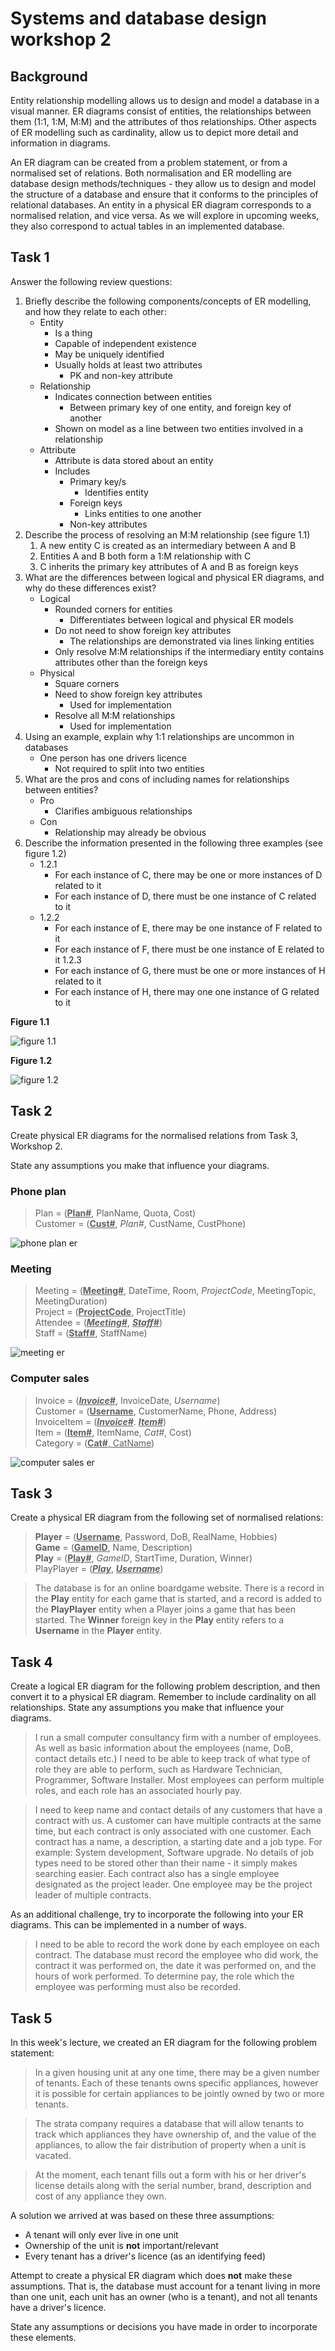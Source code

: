 # Systems and database design workshop 2

## Background

Entity relationship modelling allows us to design and model a database in a visual manner. ER diagrams consist of entities, the relationships between them (1:1, 1:M, M:M) and the attributes of thos relationships. Other aspects of ER modelling such as cardinality, allow us to depict more detail and information in diagrams.

An ER diagram can be created from a problem statement, or from a normalised set of relations. Both normalisation and ER modelling are database design methods/techniques - they allow us to design and model the structure of a database and ensure that it conforms to the principles of relational databases. An entity in a physical ER diagram corresponds to a normalised relation, and vice versa. As we will explore in upcoming weeks, they also correspond to actual tables in an implemented database.

## Task 1

Answer the following review questions:

1. Briefly describe the following components/concepts of ER modelling, and how they relate to each other:
	- Entity
		- Is a thing
		- Capable of independent existence
		- May be uniquely identified
		- Usually holds at least two attributes
			- PK and non-key attribute
	- Relationship
		- Indicates connection between entities
			- Between primary key of one entity, and foreign key of another
		- Shown on model as a line between two entities involved in a relationship
	- Attribute
		- Attribute is data stored about an entity
		- Includes
			- Primary key/s
				- Identifies entity
			- Foreign keys
				- Links entities to one another
			- Non-key attributes
2. Describe the process of resolving an M:M relationship (see figure 1.1)
	1. A new entity C is created as an intermediary between A and B
	2. Entities A and B both form a 1:M relationship with C
	3. C inherits the primary key attributes of A and B as foreign keys
3. What are the differences between logical and physical ER diagrams, and why do these differences exist?
	- Logical
		- Rounded corners for entities
			- Differentiates between logical and physical ER models
		- Do not need to show foreign key attributes
			- The relationships are demonstrated via lines linking entities
		- Only resolve M:M relationships if the intermediary entity contains attributes other than the foreign keys
	- Physical
		- Square corners
		- Need to show foreign key attributes
			- Used for implementation
		- Resolve all M:M relationships
			- Used for implementation
4. Using an example, explain why 1:1 relationships are uncommon in databases
	- One person has one drivers licence
		- Not required to split into two entities
5. What are the pros and cons of including names for relationships between entities?
	- Pro
		- Clarifies ambiguous relationships
	- Con
		- Relationship may already be obvious
6. Describe the information presented in the following three examples (see figure 1.2)
	- 1.2.1
		- For each instance of C, there may be one or more instances of D related to it
		- For each instance of D, there must be one instance of C related to it
	- 1.2.2
		- For each instance of E, there may be one instance of F related to it
		- For each instance of F, there must be one instance of E related to it
	1.2.3
		- For each instance of G, there must be one or more instances of H related to it
		- For each instance of H, there may one one instance of G related to it

**Figure 1.1**

![figure 1.1](http://snag.gy/3saD1.jpg)

**Figure 1.2**

![figure 1.2](http://snag.gy/B0lNX.jpg)

## Task 2

Create physical ER diagrams for the normalised relations from Task 3, Workshop 2.

State any assumptions you make that influence your diagrams.

### Phone plan

>Plan = (<ins>**Plan#**</ins>, PlanName, Quota, Cost)  
Customer = (<ins>**Cust#**</ins>, *Plan#*, CustName, CustPhone)

![phone plan er]()

### Meeting

>Meeting = (<ins>**Meeting#**</ins>, DateTime, Room, *ProjectCode*, MeetingTopic, MeetingDuration)  
Project = (<ins>**ProjectCode**</ins>, ProjectTitle)  
Attendee = (<ins>**_Meeting#_**</ins>, <ins>**_Staff#_**</ins>)  
Staff = (<ins>**Staff#**</ins>, StaffName)

![meeting er]()

### Computer sales

>Invoice = (<ins>**_Invoice#_**</ins>, InvoiceDate, *Username*)  
Customer = (<ins>**Username**</ins>, CustomerName, Phone, Address)  
InvoiceItem = (<ins>**_Invoice#_**</ins>. <ins>**_Item#_**</ins>)  
Item = (<ins>**Item#**</ins>, ItemName, *Cat#*, Cost)  
Category = (<ins>**Cat#**, CatName</ins>)

![computer sales er]()

## Task 3

Create a physical ER diagram from the following set of normalised relations:

>**Player** = (<ins>**Username**</ins>, Password, DoB, RealName, Hobbies)  
**Game** = (<ins>**GameID**</ins>, Name, Description)  
**Play** = (<ins>**Play#**</ins>, *GameID*, StartTime, Duration, Winner)  
PlayPlayer = (<ins>**_Play_**</ins>, <ins>**_Username_**</ins>)

>The database is for an online boardgame website. There is a record in the **Play** entity for each game that is started, and a record is added to the **PlayPlayer** entity when a Player joins a game that has been started. The **Winner** foreign key in the **Play** entity refers to a **Username** in the **Player** entity.

## Task 4

Create a logical ER diagram for the following problem description, and then convert it to a physical ER diagram. Remember to include cardinality on all relationships. State any assumptions you make that influence your diagrams.

>I run a small computer consultancy firm with a number of employees. As well as basic information about the employees (name, DoB, contact details etc.) I need to be able to keep track of what type of role they are able to perform, such as Hardware Technician, Programmer, Software Installer. Most employees can perform multiple roles, and each role has an associated hourly pay.

>I need to keep name and contact details of any customers that have a contract with us. A customer can have multiple contracts at the same time, but each contract is only associated with one customer. Each contract has a name, a description, a starting date and a job type. For example: System development, Software upgrade. No details of job types need to be stored other than their name - it simply makes searching easier. Each contract also has a single employee designated as the project leader. One employee may be the project leader of multiple contracts.

As an additional challenge, try to incorporate the following into your ER diagrams. This can be implemented in a number of ways.

>I need to be able to record the work done by each employee on each contract. The database must record the employee who did work, the contract it was performed on, the date it was performed on, and the hours of work performed. To determine pay, the role which the employee was performing must also be recorded.

## Task 5

In this week's lecture, we created an ER diagram for the following problem statement:

>In a given housing unit at any one time, there may be a given number of tenants. Each of these tenants owns specific appliances, however it is possible for certain appliances to be jointly owned by two or more tenants.

>The strata company requires a database that will allow tenants to track which appliances they have ownership of, and the value of the appliances, to allow the fair distribution of property when a unit is vacated.

>At the moment, each tenant fills out a form with his or her driver's license details along with the serial number, brand, description and cost of any appliance they own.

A solution we arrived at was based on these three assumptions:

- A tenant will only ever live in one unit
- Ownership of the unit is **not** important/relevant
- Every tenant has a driver's licence (as an identifying feed)

Attempt to create a physical ER diagram which does **not** make these assumptions. That is, the database must account for a tenant living in more than one unit, each unit has an owner (who is a tenant), and not all tenants have a driver's licence.

State any assumptions or decisions you have made in order to incorporate these elements.
